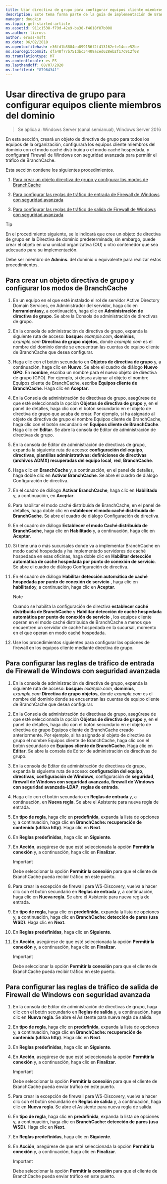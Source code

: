 ```yaml
---
title: Usar directiva de grupo para configurar equipos cliente miembros del dominio
description: Este tema forma parte de la guía de implementación de BranchCache para Windows Server 2016, que muestra cómo implementar BranchCache en los modos de caché distribuida y hospedada para optimizar el uso del ancho de banda WAN en las sucursales.
manager: dougkim
ms.topic: get-started-article
ms.assetid: 911c1538-f79d-42e9-ba38-f4618f87b008
ms.author: lizross
author: eross-msft
ms.date: 06/02/2018
ms.openlocfilehash: e36fd1b8884ea899156f2f413162efe14cce52be
ms.sourcegitcommit: dfa48f77b751dbc34409aced628eb2f17c912f08
ms.translationtype: MT
ms.contentlocale: es-ES
ms.lasthandoff: 08/07/2020
ms.locfileid: "87964341"
---
```

# <a name="use-group-policy-to-configure-domain-member-client-computers"></a>Usar directiva de grupo para configurar equipos cliente miembros del dominio

>Se aplica a: Windows Server (canal semianual), Windows Server 2016

En esta sección, creará un objeto de directiva de grupo para todos los equipos de la organización, configurará los equipos cliente miembros del dominio con el modo caché distribuida o el modo caché hospedada, y configurará Firewall de Windows con seguridad avanzada para permitir el tráfico de BranchCache.

Esta sección contiene los siguientes procedimientos.

1.  [Para crear un objeto directiva de grupo y configurar los modos de BranchCache](#bkmk_gp)

2.  [Para configurar las reglas de tráfico de entrada de Firewall de Windows con seguridad avanzada](#bkmk_inbound)

3.  [Para configurar las reglas de tráfico de salida de Firewall de Windows con seguridad avanzada](#bkmk_outbound)

> [!TIP]
> En el procedimiento siguiente, se le indicará que cree un objeto de directiva de grupo en la Directiva de dominio predeterminada; sin embargo, puede crear el objeto en una unidad organizativa (OU) u otro contenedor que sea adecuado para su implementación.

Debe ser miembro de **Admins**. del dominio o equivalente para realizar estos procedimientos.

## <a name="to-create-a-group-policy-object-and-configure-branchcache-modes"></a><a name="bkmk_gp"></a>Para crear un objeto directiva de grupo y configurar los modos de BranchCache

1.  En un equipo en el que esté instalado el rol de servidor Active Directory Domain Services, en Administrador del servidor, haga clic en **herramientas**y, a continuación, haga clic en **Administración de directiva de grupo**. Se abre la Consola de administración de directivas de grupo.

2.  En la consola de administración de directiva de grupo, expanda la siguiente ruta de acceso: **bosque:** *example.com*, **dominios**, *example.com* **Directiva de grupo objetos**, donde *example.com* es el nombre del dominio donde se encuentran las cuentas de equipo cliente de BranchCache que desea configurar.

3.  Haga clic con el botón secundario en **Objetos de directiva de grupo** y, a continuación, haga clic en **Nuevo**. Se abre el cuadro de diálogo **Nuevo GPO**. En **nombre**, escriba un nombre para el nuevo objeto de directiva de grupo (GPO). Por ejemplo, si desea asignar al objeto el nombre Equipos cliente de BranchCache, escriba **Equipos cliente de BranchCache**. Haga clic en **Aceptar**.

4.  En la Consola de administración de directivas de grupo, asegúrese de que esté seleccionada la opción **Objetos de directiva de grupo** y, en el panel de detalles, haga clic con el botón secundario en el objeto de directiva de grupo que acaba de crear. Por ejemplo, si ha asignado al objeto de directiva de grupo el nombre Equipos cliente de BranchCache, haga clic con el botón secundario en **Equipos cliente de BranchCache**. Haga clic en **Editar**. Se abre la consola de Editor de administración de directivas de grupo.

5.  En la consola de Editor de administración de directivas de grupo, expanda la siguiente ruta de acceso: **configuración del equipo**, **directivas**, **plantillas administrativas: definiciones de directivas (archivos ADMX) recuperadas del equipo local**, **red**, **BranchCache**.

6.  Haga clic en **BranchCache** y, a continuación, en el panel de detalles, haga doble clic en **Activar BranchCache**. Se abre el cuadro de diálogo Configuración de directiva.

7.  En el cuadro de diálogo **Activar BranchCache**, haga clic en **Habilitado** y, a continuación, en **Aceptar**.

8.  Para habilitar el modo caché distribuida de BranchCache, en el panel de detalles, haga doble clic en **establecer el modo caché distribuida de BranchCache**. Se abre el cuadro de diálogo Configuración de directiva.

9. En el cuadro de diálogo **Establecer el modo Caché distribuida de BranchCache**, haga clic en **Habilitado** y, a continuación, haga clic en **Aceptar**.

10. Si tiene una o más sucursales donde va a implementar BranchCache en modo caché hospedada y ha implementado servidores de caché hospedada en esas oficinas, haga doble clic en **Habilitar detección automática de caché hospedada por punto de conexión de servicio**. Se abre el cuadro de diálogo Configuración de directiva.

11. En el cuadro de diálogo **Habilitar detección automática de caché hospedada por punto de conexión de servicio** , haga clic en **habilitado**y, a continuación, haga clic en **Aceptar**.

    > [!NOTE]
    > Cuando se habilita la configuración de directiva **establecer caché distribuida de BranchCache** y **Habilitar detección de caché hospedada automática por punto de conexión de servicio** , los equipos cliente operan en el modo caché distribuida de BranchCache a menos que encuentren un servidor de caché hospedada en la sucursal, momento en el que operan en modo caché hospedada.

12. Use los procedimientos siguientes para configurar las opciones de firewall en los equipos cliente mediante directiva de grupo.

## <a name="to-configure-windows-firewall-with-advanced-security-inbound-traffic-rules"></a><a name="bkmk_inbound"></a>Para configurar las reglas de tráfico de entrada de Firewall de Windows con seguridad avanzada

1.  En la consola de administración de directiva de grupo, expanda la siguiente ruta de acceso: **bosque:** *example.com*, **dominios**, *example.com* **Directiva de grupo objetos**, donde *example.com* es el nombre del dominio donde se encuentran las cuentas de equipo cliente de BranchCache que desea configurar.

2.  En la Consola de administración de directivas de grupo, asegúrese de que esté seleccionada la opción **Objetos de directiva de grupo** y, en el panel de detalles, haga clic con el botón secundario en el objeto de directiva de grupo Equipos cliente de BranchCache creado anteriormente. Por ejemplo, si ha asignado al objeto de directiva de grupo el nombre Equipos cliente de BranchCache, haga clic con el botón secundario en **Equipos cliente de BranchCache**. Haga clic en **Editar**. Se abre la consola de Editor de administración de directivas de grupo.

3.  En la consola de Editor de administración de directivas de grupo, expanda la siguiente ruta de acceso: **configuración del equipo**, **directivas**, **configuración de Windows**, configuración de **seguridad**, **firewall de Windows con seguridad avanzada**, **firewall de Windows con seguridad avanzada-LDAP**, **reglas de entrada**.

4.  Haga clic con el botón secundario en **Reglas de entrada** y, a continuación, en **Nueva regla**. Se abre el Asistente para nueva regla de entrada.

5.  En **tipo de regla**, haga clic en **predefinida**, expanda la lista de opciones y, a continuación, haga clic en **BranchCache: recuperación de contenido (utiliza http)**. Haga clic en **Next**.

6.  En **Reglas predefinidas**, haga clic en **Siguiente**.

7.  En **Acción**, asegúrese de que esté seleccionada la opción **Permitir la conexión** y, a continuación, haga clic en **Finalizar**.

    > [!IMPORTANT]
    > Debe seleccionar la opción **Permitir la conexión** para que el cliente de BranchCache pueda recibir tráfico en este puerto.

8.  Para crear la excepción de firewall para WS-Discovery, vuelva a hacer clic con el botón secundario en **Reglas de entrada** y, a continuación, haga clic en **Nueva regla**. Se abre el Asistente para nueva regla de entrada.

9. En **tipo de regla**, haga clic en **predefinida**, expanda la lista de opciones y, a continuación, haga clic en **BranchCache: detección de pares (usa WSD)**. Haga clic en **Next**.

10. En **Reglas predefinidas**, haga clic en **Siguiente**.

11. En **Acción**, asegúrese de que esté seleccionada la opción **Permitir la conexión** y, a continuación, haga clic en **Finalizar**.

    > [!IMPORTANT]
    > Debe seleccionar la opción **Permitir la conexión** para que el cliente de BranchCache pueda recibir tráfico en este puerto.

## <a name="to-configure-windows-firewall-with-advanced-security-outbound-traffic-rules"></a><a name="bkmk_outbound"></a>Para configurar las reglas de tráfico de salida de Firewall de Windows con seguridad avanzada

1.  En la consola de Editor de administración de directivas de grupo, haga clic con el botón secundario en **Reglas de salida** y, a continuación, haga clic en **Nueva regla**. Se abre el Asistente para nueva regla de salida.

2.  En **tipo de regla**, haga clic en **predefinida**, expanda la lista de opciones y, a continuación, haga clic en **BranchCache: recuperación de contenido (utiliza http)**. Haga clic en **Next**.

3.  En **Reglas predefinidas**, haga clic en **Siguiente**.

4.  En **Acción**, asegúrese de que esté seleccionada la opción **Permitir la conexión** y, a continuación, haga clic en **Finalizar**.

    > [!IMPORTANT]
    > Debe seleccionar la opción **Permitir la conexión** para que el cliente de BranchCache pueda enviar tráfico en este puerto.

5.  Para crear la excepción de firewall para WS-Discovery, vuelva a hacer clic con el botón secundario en **Reglas de salida** y, a continuación, haga clic en **Nueva regla**. Se abre el Asistente para nueva regla de salida.

6.  En **tipo de regla**, haga clic en **predefinida**, expanda la lista de opciones y, a continuación, haga clic en **BranchCache: detección de pares (usa WSD)**. Haga clic en **Next**.

7.  En **Reglas predefinidas**, haga clic en **Siguiente**.

8.  En **Acción**, asegúrese de que esté seleccionada la opción **Permitir la conexión** y, a continuación, haga clic en **Finalizar**.

    > [!IMPORTANT]
    > Debe seleccionar la opción **Permitir la conexión** para que el cliente de BranchCache pueda enviar tráfico en este puerto.



